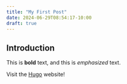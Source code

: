 ```yaml
---
title: "My First Post"
date: 2024-06-29T08:54:17-10:00
draft: true
---
```

## Introduction

This is **bold** text, and this is *emphasized* text.

Visit the [Hugo](https://gohugo.io) website!
